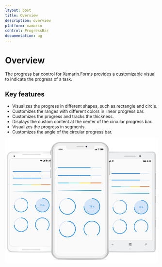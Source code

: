 ```yaml
---
layout: post
title: Overview
description: overview
platform: xamarin
control: ProgressBar
documentation: ug
---
```


# Overview

The progress bar control for Xamarin.Forms provides a customizable visual to indicate the progress of a task.

## Key features

* Visualizes the progress in different shapes, such as rectangle and circle.
* Customizes the ranges with different colors in linear progress bar.
* Customizes the progress and tracks the thickness.
* Displays the custom content at the center of the circular progress bar.
* Visualizes the progress in segments.
* Customizes the angle of the circular progress bar.

![](overview_images/overview.png)
